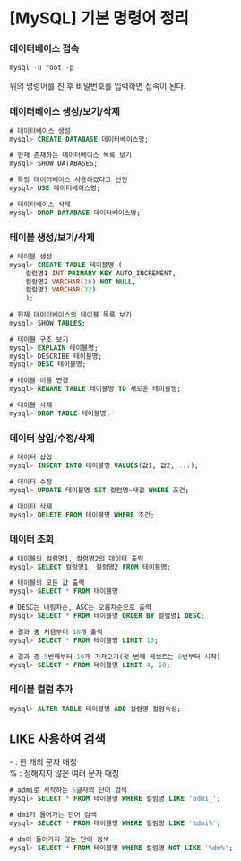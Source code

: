 # [MySQL] 기본 명령어 정리
### 데이터베이스 접속
``` sql
mysql -u root -p
```
위의 명령어를 친 후 비밀번호를 입력하면 접속이 된다.

### 데이터베이스 생성/보기/삭제
``` sql
# 데이터베이스 생성
mysql> CREATE DATABASE 데이터베이스명;

# 현재 존재하는 데이터베이스 목록 보기
mysql> SHOW DATABASES;

# 특정 데이터베이스 사용하겠다고 선언
mysql> USE 데이터베이스명;

# 데이터베이스 삭제
mysql> DROP DATABASE 데이터베이스명;
```

### 테이블 생성/보기/삭제
``` sql
# 테이블 생성
mysql> CREATE TABLE 테이블명 (
	컬럼명1 INT PRIMARY KEY AUTO_INCREMENT,
	컬럼명2 VARCHAR(16) NOT NULL,
	컬럼명3 VARCHAR(32)
	);
	
# 현재 데이터베이스의 테이블 목록 보기
mysql> SHOW TABLES;

# 테이블 구조 보기
mysql> EXPLAIN 테이블명;
mysql> DESCRIBE 테이블명;
mysql> DESC 테이블명;

# 테이블 이름 변경
mysql> RENAME TABLE 테이블명 TO 새로운 테이블명;

# 테이블 삭제
mysql> DROP TABLE 테이블명;
```

### 데이터 삽입/수정/삭제
``` sql
# 데이터 삽입
mysql> INSERT INTO 테이블명 VALUES(값1, 값2, ...);

# 데이터 수정
mysql> UPDATE 테이블명 SET 컬럼명=새값 WHERE 조건;

# 데이터 삭제
mysql> DELETE FROM 테이블명 WHERE 조건;
```

### 데이터 조회
``` sql
# 테이블의 컬럼명1, 컬럼명2의 데이터 출력
mysql> SELECT 컬럼명1, 컬럼명2 FROM 테이블명;

# 테이블의 모든 값 출력
mysql> SELECT * FROM 테이블명

# DESC는 내림차순, ASC는 오름차순으로 출력
mysql> SELECT * FROM 테이블명 ORDER BY 컬럼명1 DESC;

# 결과 중 처음부터 10개 출력
mysql> SELECT * FROM 테이블명 LIMIT 10;

# 결과 중 5번째부터 10개 가져오기(첫 번째 레보트는 0번부터 시작)
mysql> SELECT * FROM 테이블명 LIMIT 4, 10;
```

### 테이블 컬럼 추가
``` sql
mysql> ALTER TABLE 테이블명 ADD 컬럼명 컬럼속성;
```

## LIKE 사용하여 검색
\- : 한 개의 문자 매칭  
% : 정해지지 않은 여러 문자 매칭
``` sql
# admi로 시작하는 5글자의 단어 검색
mysql> SELECT * FROM 테이블명 WHERE 컬럼명 LIKE 'admi_';

# dmi가 들어가는 단어 검색
mysql> SELECT * FROM 테이블명 WHERE 컬럼명 LIKE '%dmi%';

# dm이 들어가지 않는 단어 검색
mysql> SELECT * FROM 테이블명 WHERE 컬럼명 NOT LIKE '%dm%';
